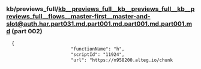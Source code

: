 ### kb/previews_full/kb__previews_full__kb__previews_full__kb__previews_full__flows__master-first__master-and-slot@auth.har.part031.md.part001.md.part001.md.part001.md (part 002)

```md
  {
                        "functionName": "h",
                        "scriptId": "11924",
                        "url": "https://n958200.alteg.io/chunk
```

```
